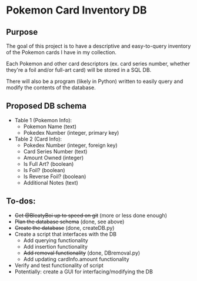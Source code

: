 # Pokemon Card Inventory DB

## Purpose

The goal of this project is to have a descriptive and easy-to-query inventory of the Pokemon cards I have in my collection.

Each Pokemon and other card descriptors (ex. card series number, whether they're a foil and/or full-art card) will be stored in a SQL DB.

There will also be a program (likely in Python) written to easily query and modify the contents of the database.

## Proposed DB schema
- Table 1 (Pokemon Info):
  - Pokemon Name (text)
  - Pokedex Number (integer, primary key)
- Table 2 (Card Info):
  - Pokedex Number (integer, foreign key)
  - Card Series Number (text)
  - Amount Owned (integer)
  - Is Full Art? (boolean)
  - Is Foil? (boolean)
  - Is Reverse Foil? (boolean)
  - Additional Notes (text)

## To-dos:

- ~~Get @BleatyBoi up to speed on git~~ (more or less done enough)
- ~~Plan the database schema~~ (done, see above)
- ~~Create the database~~ (done, createDB.py)
- Create a script that interfaces with the DB
  - Add querying functionality
  - Add insertion functionality
  - ~~Add removal functionality~~ (done, DBremoval.py)
  - Add updating cardInfo.amount functionality
- Verify and test functionality of script
- Potentially: create a GUI for interfacing/modifying the DB
